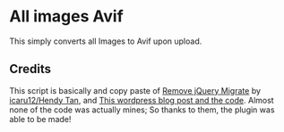 # All images Avif

This simply converts all Images to Avif upon upload. 

## Credits

This script is basically and copy paste of [Remove jQuery Migrate](https://github.com/icaru12/remove-jquery-migrate) by [icaru12/Hendy Tan](https://github.com/icaru12), and [This wordpress blog post and the code](https://make.wordpress.org/core/2024/02/23/wordpress-6-5-adds-avif-support/). Almost none of the code was actually mines; So thanks to them, the plugin was able to be made!
